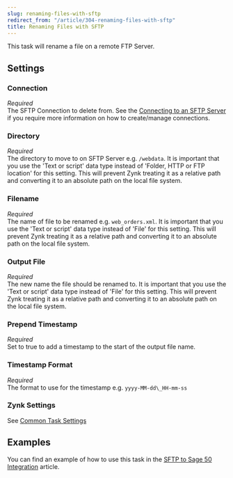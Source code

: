 ```yaml
---
slug: renaming-files-with-sftp
redirect_from: "/article/304-renaming-files-with-sftp"
title: Renaming Files with SFTP
---
```

This task will rename a file on a remote FTP Server.

## Settings
### Connection
_Required_  
The SFTP Connection to delete from.  See the [Connecting to an SFTP Server](connecting-to-an-sftp-server) if you require more information on how to create/manage connections.

### Directory
_Required_  
The directory to move to on SFTP Server e.g. `/webdata`.  It is important that you use the 'Text or script' data type instead of   'Folder, HTTP or FTP location' for this setting. This will prevent Zynk  treating it as a relative path and converting it to an  absolute path on  the local file system.  

### Filename
_Required_  
The name of file to be renamed e.g. `web_orders.xml`.  It is important that you use the 'Text or script' data type instead of   'File' for this setting. This will prevent Zynk  treating it as a relative path and converting it to an  absolute path on  the local file system.  

### Output File
_Required_  
The new name the file should be renamed to.  It is important that you use the 'Text or script' data type instead of 'File' for this setting. This will prevent Zynk treating it as a relative path and converting it to an absolute path on the local file system.

### Prepend Timestamp
_Required_  
Set to true to add a timestamp to the start of the output file name.

### Timestamp Format
_Required_  
The format to use for the timestamp e.g. `yyyy-MM-dd\_HH-mm-ss`

### Zynk Settings
See [Common Task Settings](common-task-settings)

## Examples
You can find an example of how to use this task in the [SFTP to Sage 50 Integration](465-sftp-to-sage-50-integration) article.